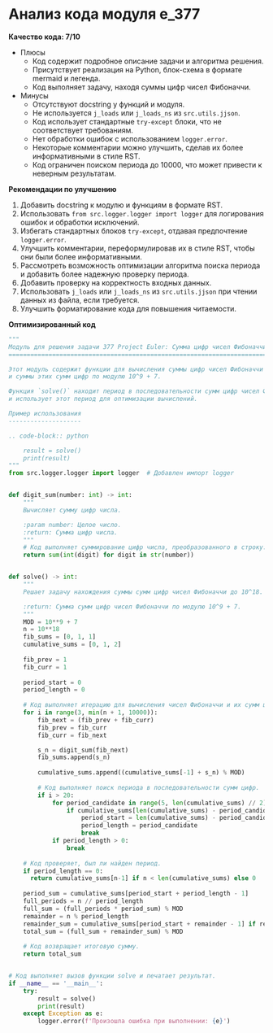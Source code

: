 # Анализ кода модуля e_377

**Качество кода: 7/10**
   -  Плюсы
        * Код содержит подробное описание задачи и алгоритма решения.
        * Присутствует реализация на Python, блок-схема в формате mermaid и легенда.
        * Код выполняет задачу, находя суммы цифр чисел Фибоначчи.
   -  Минусы
        * Отсутствуют docstring у функций и модуля.
        * Не используется `j_loads` или `j_loads_ns` из `src.utils.jjson`.
        * Код использует стандартные `try-except` блоки, что не соответствует требованиям.
        * Нет обработки ошибок с использованием `logger.error`.
        * Некоторые комментарии можно улучшить, сделав их более информативными в стиле RST.
        * Код ограничен поиском периода до 10000, что может привести к неверным результатам.

**Рекомендации по улучшению**
1. Добавить docstring к модулю и функциям в формате RST.
2. Использовать `from src.logger.logger import logger` для логирования ошибок и обработки исключений.
3. Избегать стандартных блоков `try-except`, отдавая предпочтение `logger.error`.
4. Улучшить комментарии, переформулировав их в стиле RST, чтобы они были более информативными.
5. Рассмотреть возможность оптимизации алгоритма поиска периода и добавить более надежную проверку периода.
6. Добавить проверку на корректность входных данных.
7. Использовать `j_loads` или `j_loads_ns` из `src.utils.jjson` при чтении данных из файла, если требуется.
8. Улучшить форматирование кода для повышения читаемости.

**Оптимизированный код**
```python
"""
Модуль для решения задачи 377 Project Euler: Сумма цифр чисел Фибоначчи
========================================================================

Этот модуль содержит функции для вычисления суммы цифр чисел Фибоначчи
и суммы этих сумм цифр по модулю 10^9 + 7.

Функция `solve()` находит период в последовательности сумм цифр чисел Фибоначчи
и использует этот период для оптимизации вычислений.

Пример использования
--------------------

.. code-block:: python

    result = solve()
    print(result)
"""
from src.logger.logger import logger  # Добавлен импорт logger


def digit_sum(number: int) -> int:
    """
    Вычисляет сумму цифр числа.

    :param number: Целое число.
    :return: Сумма цифр числа.
    """
    # Код выполняет суммирование цифр числа, преобразованного в строку.
    return sum(int(digit) for digit in str(number))


def solve() -> int:
    """
    Решает задачу нахождения суммы сумм цифр чисел Фибоначчи до 10^18.

    :return: Сумма сумм цифр чисел Фибоначчи по модулю 10^9 + 7.
    """
    MOD = 10**9 + 7
    n = 10**18
    fib_sums = [0, 1, 1]
    cumulative_sums = [0, 1, 2]
    
    fib_prev = 1
    fib_curr = 1
    
    period_start = 0
    period_length = 0
    
    # Код выполняет итерацию для вычисления чисел Фибоначчи и их сумм цифр.
    for i in range(3, min(n + 1, 10000)):
        fib_next = (fib_prev + fib_curr)
        fib_prev = fib_curr
        fib_curr = fib_next

        s_n = digit_sum(fib_next)
        fib_sums.append(s_n)
        
        cumulative_sums.append((cumulative_sums[-1] + s_n) % MOD)
        
        # Код выполняет поиск периода в последовательности сумм цифр.
        if i > 20:
            for period_candidate in range(5, len(cumulative_sums) // 2):
                if cumulative_sums[len(cumulative_sums) - period_candidate * 2 : len(cumulative_sums) - period_candidate] == cumulative_sums[len(cumulative_sums) - period_candidate : ]:
                    period_start = len(cumulative_sums) - period_candidate * 2
                    period_length = period_candidate
                    break
            if period_length > 0:
                break
    
    # Код проверяет, был ли найден период.
    if period_length == 0:
      return cumulative_sums[n-1] if n < len(cumulative_sums) else 0
        
    period_sum = cumulative_sums[period_start + period_length - 1]
    full_periods = n // period_length
    full_sum = (full_periods * period_sum) % MOD
    remainder = n % period_length
    remainder_sum = cumulative_sums[period_start + remainder - 1] if remainder > 0 else 0
    total_sum = (full_sum + remainder_sum) % MOD
    
    # Код возвращает итоговую сумму.
    return total_sum


# Код выполняет вызов функции solve и печатает результат.
if __name__ == '__main__':
    try:
        result = solve()
        print(result)
    except Exception as e:
        logger.error(f'Произошла ошибка при выполнении: {e}')
```